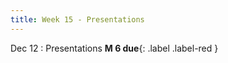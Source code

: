 ```yaml
---
title: Week 15 - Presentations
---
```


Dec 12
: Presentations 
**M 6 due**{: .label .label-red }

  

  